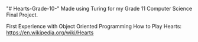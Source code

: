 "# Hearts-Grade-10-" 
Made using Turing for my Grade 11 Computer Science Final Project.

First Experience with Object Oriented Programming
How to Play Hearts: https://en.wikipedia.org/wiki/Hearts
